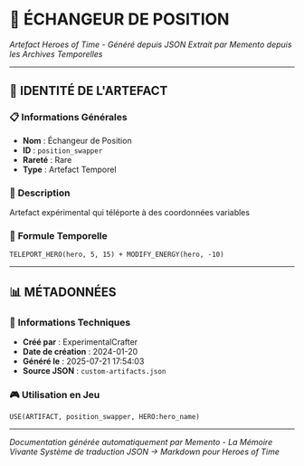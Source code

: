 # 💎 **ÉCHANGEUR DE POSITION**
*Artefact Heroes of Time - Généré depuis JSON*
*Extrait par Memento depuis les Archives Temporelles*

---

## 🌟 **IDENTITÉ DE L'ARTEFACT**

### 📋 **Informations Générales**
- **Nom** : Échangeur de Position
- **ID** : `position_swapper`
- **Rareté** : Rare
- **Type** : Artefact Temporel

### 📖 **Description**
Artefact expérimental qui téléporte à des coordonnées variables


### 🔮 **Formule Temporelle**
```hots
TELEPORT_HERO(hero, 5, 15) + MODIFY_ENERGY(hero, -10)
```

---

## 📊 **MÉTADONNÉES**

### 🔧 **Informations Techniques**
- **Créé par** : ExperimentalCrafter
- **Date de création** : 2024-01-20
- **Généré le** : 2025-07-21 17:54:03
- **Source JSON** : `custom-artifacts.json`

### 🎮 **Utilisation en Jeu**
```hots
USE(ARTIFACT, position_swapper, HERO:hero_name)
```

---

*Documentation générée automatiquement par Memento - La Mémoire Vivante*
*Système de traduction JSON → Markdown pour Heroes of Time*
